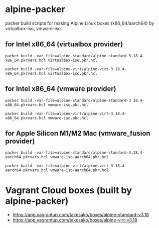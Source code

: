# alpine-packer

packer build scripts for making Alpine Linux boxes (x86_64/aarch64) by virtualbox-iso, vmware-iso.

## for Intel x86_64 (virtualbox provider)

```packer build -var-file=alpine-standard/alpine-standard-3.18.4-x86_64.pkrvars.hcl virtualbox-iso.pkr.hcl```

```packer build -var-file=alpine-virt/alpine-virt-3.18.4-x86_64.pkrvars.hcl virtualbox-iso.pkr.hcl```


## for Intel x86_64 (vmware provider)

```packer build -var-file=alpine-standard/alpine-standard-3.18.4-x86_64.pkrvars.hcl vmware-iso.pkr.hcl```

```packer build -var-file=alpine-virt/alpine-virt-3.18.4-x86_64.pkrvars.hcl vmware-iso.pkr.hcl```

## for Apple Silicon M1/M2 Mac (vmware_fusion provider)

```packer build -var-file=alpine-standard/alpine-standard-3.18.4-aarch64.pkrvars.hcl vmware-iso-aarch64.pkr.hcl```

```packer build -var-file=alpine-virt/alpine-virt-3.18.4-aarch64.pkrvars.hcl vmware-iso-aarch64.pkr.hcl```

# Vagrant Cloud boxes (built by alpine-packer)

- https://app.vagrantup.com/takesako/boxes/alpine-standard-v3.18
- https://app.vagrantup.com/takesako/boxes/alpine-virt-v3.18

